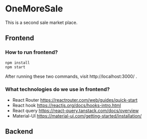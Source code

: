 # OneMoreSale
This is a second sale market place.


## Frontend
### How to run frontend?
```
npm install
npm start
```

After running these two commands, visit http://localhost:3000/ .

### What technologies do we use in frontend?

* React Router  https://reactrouter.com/web/guides/quick-start
* React hook  https://reactjs.org/docs/hooks-intro.html
* React query  https://react-query.tanstack.com/docs/overview
* Material-UI  https://material-ui.com/getting-started/installation/


## Backend